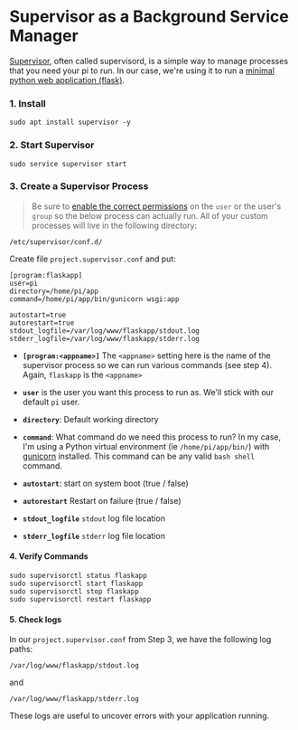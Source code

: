 # Supervisor as a Background Service Manager
[Supervisor](http://supervisord.org/), often called supervisord, is a simple way to manage processes that you need your pi to run. In our case, we're using it to run a [minimal python web application (flask)](https://github.com/codingforentrepreneurs/Pi-Awesome/blob/main/how-tos/Create%20a%20Minimal%20Web%20Application%20with%20Nginx%2C%20Python%2C%20Flask%20%26%20Raspberry%20Pi.md).



### 1. Install
```
sudo apt install supervisor -y
```

### 2. Start Supervisor

```
sudo service supervisor start
```

### 3. Create a Supervisor Process
> Be sure to [enable the correct permissions](https://github.com/codingforentrepreneurs/Pi-Awesome/blob/main/how-tos/User%20Group%20Permissions.md) on the `user` or the user's `group` so the below process can actually run. 
All of your custom processes will live in the following directory:
```
/etc/supervisor/conf.d/
```

Create file `project.supervisor.conf` and put:

```
[program:flaskapp]
user=pi
directory=/home/pi/app
command=/home/pi/app/bin/gunicorn wsgi:app
 
autostart=true
autorestart=true
stdout_logfile=/var/log/www/flaskapp/stdout.log
stderr_logfile=/var/log/www/flaskapp/stderr.log
```

- **`[program:<appname>]`** The `<appname>` setting here is the name of the supervisor process so we can run various commands (see step 4). Again, `flaskapp` is the `<appname>`

- **`user`** is the user you want this process to run as. We'll stick with our default `pi` user.

- **`directory`**: Default working directory

- **`command`**: What command do we need this process to run? In my case, I'm using a Python virtual environment (ie `/home/pi/app/bin/`) with [gunicorn](https://gunicorn.org/) installed. This command can be any valid `bash shell` command.

- **`autostart`**: start on system boot (true / false)
- **`autorestart`** Restart on failure (true / false)
- **`stdout_logfile`** `stdout` log file location
- **`stderr_logfile`** `stderr` log file location



#### 4. Verify Commands

```
sudo supervisorctl status flaskapp
sudo supervisorctl start flaskapp
sudo supervisorctl stop flaskapp
sudo supervisorctl restart flaskapp
```


#### 5. Check logs

In our `project.supervisor.conf` from Step 3, we have the following log paths:

```
/var/log/www/flaskapp/stdout.log
```
and 
```
/var/log/www/flaskapp/stderr.log
```
These logs are useful to uncover errors with your application running.
